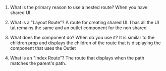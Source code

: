 1. What is the primary reason to use a nested route?
When you have shared UI


2. What is a "Layout Route"?
A route for creating shared UI.  I has all the UI tat remains the same and an outlet component for the non shared


3. What does the <Outlet /> component do? When do you use it?
It is similar to the children prop and displays the children of the route that is displaying the component that uses the Outlet


4. What is an "Index Route"?
The route that displays when the path matches the parent's path.  